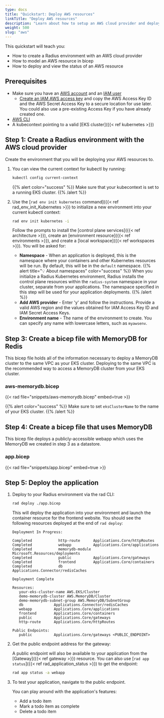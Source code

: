 ```yaml
---
type: docs
title: "Quickstart: Deploy AWS resources"
linkTitle: "Deploy AWS resources"
description: "Learn about how to setup an AWS cloud provider and deploy an AWS MemoryDB for Redis with Radius"
weight: 500
slug: "aws"
---
```


This quickstart will teach you:
* How to create a Radius environment with an AWS cloud provider 
* How to model an AWS resource in bicep
* How to deploy and view the status of an AWS resource

## Prerequisites

- Make sure you have an [AWS account](https://aws.amazon.com/premiumsupport/knowledge-center/create-and-activate-aws-account/0) and an [IAM user](https://docs.aws.amazon.com/IAM/latest/UserGuide/getting-started_create-admin-group.html')
    - [Create an IAM AWS access key](https://docs.aws.amazon.com/IAM/latest/UserGuide/id_credentials_access-keys.html) and copy the AWS Access Key ID and the AWS Secret Access Key to a secure location for use later. You could also use a pre-existing Access Key if you have already created one.
- [AWS CLI](https://docs.aws.amazon.com/cli/latest/userguide/getting-started-install.html)
- A kubecontext pointing to a valid [EKS cluster]({{< ref kubernetes >}})


## Step 1: Create a Radius environment with the AWS cloud provider

Create the environment that you will be deploying your AWS resources to.

1. You can view the current context for kubectl by running:

   ```bash
   kubectl config current-context
   ```
   {{% alert color="success" %}} Make sure that your kubecontext is set to a running EKS cluster.
   {{% /alert %}}

1. Use the [`rad env init kubernetes` command]({{< ref rad_env_init_Kubernetes >}}) to initialize a new environment into your current kubectl context:

   ```bash
   rad env init kubernetes -i
   ```

   Follow the prompts to install the [control plane services]({{< ref architecture >}}), create an [environment resource]({{< ref environments >}}), and create a [local workspace]({{< ref workspaces >}}). You will be asked for:

   - **Namespace** - When an application is deployed, this is the namespace where your containers and other Kubernetes resources will be run. By default, this will be in the `default` namespace.
   {{% alert title="💡 About namespaces" color="success" %}} When you initialize a Radius Kubernetes environment, Radius installs the control plane resources within    the `radius-system` namespace in your cluster, separate from your applications. The namespace specified in this step will be used for your application deployments.
   {{% /alert %}}
   -  **Add AWS provider** - Enter 'y' and follow the instructions. Provide a valid AWS region and the values obtained for IAM Access Key ID and IAM Secret Access Keys.
   - **Environment name** - The name of the environment to create. You can specify any name with lowercase letters, such as `myawsenv`.

## Step 3: Create a bicep file with MemoryDB for Redis

This bicep file holds all of the information necessary to deploy a MemoryDB cluster to the same VPC as your EKS cluster. Deploying to the same VPC is the recommended way to access a MemoryDB cluster from your EKS cluster.

### aws-memorydb.bicep
{{< rad file="snippets/aws-memorydb.bicep" embed=true >}}

{{% alert color="success" %}} Make sure to set `eksClusterName` to the name of your EKS cluster.
{{% /alert %}}

## Step 4: Create a bicep file that uses MemoryDB

This bicep file deploys a publicly-accessible webapp which uses the MemoryDB we created in step 3 as a datastore.

### app.bicep
{{< rad file="snippets/app.bicep" embed=true >}}


## Step 5: Deploy the application

1. Deploy to your Radius environment via the rad CLI:

   ```sh
   rad deploy ./app.bicep
   ```

   This will deploy the application into your environment and launch the container resource for the frontend website. You should see the following resources deployed at the end of `rad deploy`:

   ```
   Deployment In Progress:

   Completed            http-route      Applications.Core/httpRoutes
   Completed            webapp          Applications.Core/applications
   Completed            memorydb-module Microsoft.Resources/deployments
   Completed            public          Applications.Core/gateways
   Completed            frontend        Applications.Core/containers
   Completed            db              Applications.Connector/redisCaches

   Deployment Complete 

   Resources:
      your-eks-cluster-name AWS.EKS/Cluster     
      demo-memorydb-cluster AWS.MemoryDB/Cluster
      demo-memorydb-subnet-group AWS.MemoryDB/SubnetGroup
      db              Applications.Connector/redisCaches
      webapp          Applications.Core/applications
      frontend        Applications.Core/containers
      public          Applications.Core/gateways
      http-route      Applications.Core/httpRoutes

   Public Endpoints:
      public          Applications.Core/gateways <PUBLIC_ENDPOINT>
   ```

1. Get the public endpoint address for the gateway:

   A public endpoint will also be available to your application from the [Gateway]({{< ref gateway >}}) resource. You can also use [`rad app status`]({{< ref rad_application_status >}}) to get the endpoint:
   ```bash
   rad app status -a webapp
   ```

1. To test your application, navigate to the public endpoint.

   You can play around with the application's features:

   - Add a todo item
   - Mark a todo item as complete
   - Delete a todo item
